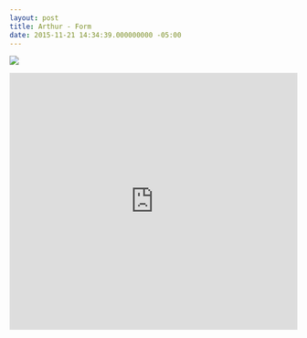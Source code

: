 ```yaml
---
layout: post
title: Arthur - Form
date: 2015-11-21 14:34:39.000000000 -05:00
---
```


![](https://dl.dropboxusercontent.com/u/255297/portfolio/ghost/images/2015/Nov/formdribbble.png)

<iframe width="100%" height="450" scrolling="no" frameborder="no" src="https://w.soundcloud.com/player/?url=https%3A//api.soundcloud.com/tracks/234032658&amp;auto_play=false&amp;hide_related=false&amp;show_comments=true&amp;show_user=true&amp;show_reposts=false&amp;visual=true"></iframe>

